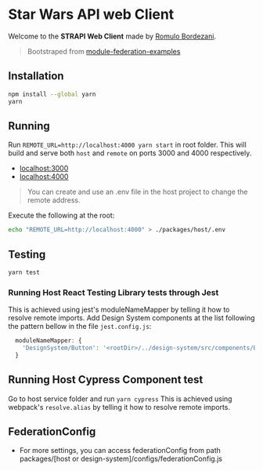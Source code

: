 # Star Wars API web Client

Welcome to the **STRAPI Web Client** made by [Romulo Bordezani](https://github.com/romulobordezani).

> Bootstraped from [module-federation-examples](https://github.com/module-federation/module-federation-examples/)


## Installation

```bash
npm install --global yarn
yarn
```

## Running 

Run `REMOTE_URL=http://localhost:4000 yarn start` in root folder. This will build and serve both `host` and `remote` on ports 3000 and 4000 respectively.

- [localhost:3000](http://localhost:3000/)
- [localhost:4000](http://localhost:4000/)

> You can create and use an .env file in the host project to change the remote address.

Execute the following at the root: 
```bash
echo "REMOTE_URL=http://localhost:4000" > ./packages/host/.env
```

## Testing

```bash
yarn test
```

### Running Host React Testing Library tests through Jest

This is achieved using jest's moduleNameMapper by telling it how to resolve remote imports.
Add Design System components at the list following the pattern bellow in the file `jest.config.js`:

```javascript
  moduleNameMapper: {
    'DesignSystem/Button': '<rootDir>/../design-system/src/components/Button',
  }
```

## Running Host Cypress Component test

Go to host service folder and run `yarn cypress`
This is achieved using webpack's `resolve.alias` by telling it how to resolve remote imports.

## FederationConfig

- For more settings, you can access federationConfig from path packages/[host or design-system]/configs/federationConfig.js

